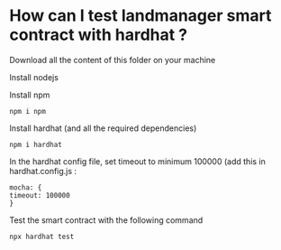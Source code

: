 # How can I test landmanager smart contract with hardhat ?

Download all the content of this folder on your machine

Install nodejs


Install npm

```npm i npm```


Install hardhat (and all the required dependencies)

```npm i hardhat```



In the hardhat config file, set timeout to minimum 100000 (add this in hardhat.config.js :

 ```
 mocha: {
 timeout: 100000
 }
 ```


 Test the smart contract with the following command 
 
 ```npx hardhat test ```
